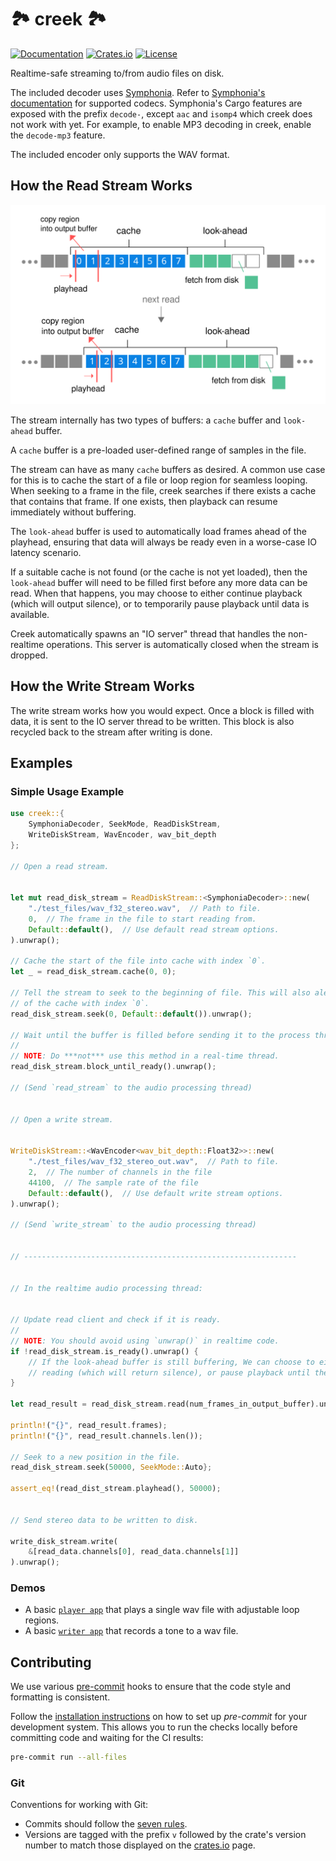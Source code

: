 # 🏞️ creek 🏞️

[![Documentation](https://docs.rs/creek/badge.svg)](https://docs.rs/creek)
[![Crates.io](https://img.shields.io/crates/v/creek.svg)](https://crates.io/crates/creek)
[![License](https://img.shields.io/crates/l/creek.svg)](https://github.com/RustyDAW/creek/blob/main/COPYRIGHT)

Realtime-safe streaming to/from audio files on disk.

The included decoder uses [Symphonia](https://github.com/pdeljanov/Symphonia). Refer to [Symphonia's documentation](https://docs.rs/symphonia/latest/symphonia/#support) for supported codecs. Symphonia's Cargo features are exposed with the prefix `decode-`, except `aac` and `isomp4` which creek does not work with yet. For example, to enable MP3 decoding in creek, enable the `decode-mp3` feature.

The included encoder only supports the WAV format.

## How the Read Stream Works

![how it works](how_it_works.svg)

The stream internally has two types of buffers: a `cache` buffer and `look-ahead` buffer.

A `cache` buffer is a pre-loaded user-defined range of samples in the file.

The stream can have as many `cache` buffers as desired. A common use case for this is to cache the start of a file or loop region for seamless looping. When seeking to a frame in the file, creek searches if there exists a cache that contains that frame. If one exists, then playback can resume immediately without buffering.

The `look-ahead` buffer is used to automatically load frames ahead of the playhead, ensuring that data will always be ready even in a worse-case IO latency scenario.

If a suitable cache is not found (or the cache is not yet loaded), then the `look-ahead` buffer will need to be filled first before any more data can be read. When that happens, you may choose to either continue playback (which will output silence), or to temporarily pause playback until data is available.

Creek automatically spawns an "IO server" thread that handles the non-realtime operations. This server is automatically closed when the stream is dropped.

## How the Write Stream Works

The write stream works how you would expect. Once a block is filled with data, it is sent to the IO server thread to be written. This block is also recycled back to the stream after writing is done.

## Examples

### Simple Usage Example

```rust
use creek::{
    SymphoniaDecoder, SeekMode, ReadDiskStream,
    WriteDiskStream, WavEncoder, wav_bit_depth
};

// Open a read stream.


let mut read_disk_stream = ReadDiskStream::<SymphoniaDecoder>::new(
    "./test_files/wav_f32_stereo.wav",  // Path to file.
    0,  // The frame in the file to start reading from.
    Default::default(),  // Use default read stream options.
).unwrap();

// Cache the start of the file into cache with index `0`.
let _ = read_disk_stream.cache(0, 0);

// Tell the stream to seek to the beginning of file. This will also alert the stream to the existence
// of the cache with index `0`.
read_disk_stream.seek(0, Default::default()).unwrap();

// Wait until the buffer is filled before sending it to the process thread.
//
// NOTE: Do ***not*** use this method in a real-time thread.
read_disk_stream.block_until_ready().unwrap();

// (Send `read_stream` to the audio processing thread)


// Open a write stream.


WriteDiskStream::<WavEncoder<wav_bit_depth::Float32>>::new(
    "./test_files/wav_f32_stereo_out.wav",  // Path to file.
    2,  // The number of channels in the file
    44100,  // The sample rate of the file
    Default::default(),  // Use default write stream options.
).unwrap();

// (Send `write_stream` to the audio processing thread)


// -------------------------------------------------------------


// In the realtime audio processing thread:


// Update read client and check if it is ready.
//
// NOTE: You should avoid using `unwrap()` in realtime code.
if !read_disk_stream.is_ready().unwrap() {
    // If the look-ahead buffer is still buffering, We can choose to either continue
    // reading (which will return silence), or pause playback until the buffer is filled.
}

let read_result = read_disk_stream.read(num_frames_in_output_buffer).unwrap();

println!("{}", read_result.frames);
println!("{}", read_result.channels.len());

// Seek to a new position in the file.
read_disk_stream.seek(50000, SeekMode::Auto};

assert_eq!(read_dist_stream.playhead(), 50000);


// Send stereo data to be written to disk.

write_disk_stream.write(
    &[read_data.channels[0], read_data.channels[1]]
).unwrap();
```

### Demos

- A basic [`player app`] that plays a single wav file with adjustable loop regions.
- A basic [`writer app`] that records a tone to a wav file.

[`player app`]: https://github.com/MeadowlarkDAW/creek/tree/main/demos/player
[`writer app`]: https://github.com/MeadowlarkDAW/creek/tree/main/demos/writer

## Contributing

We use various [pre-commit](https://pre-commit.com) hooks to ensure that the code style and formatting
is consistent.

Follow the [installation instructions](https://pre-commit.com/#install) on how to set up _pre-commit_ for your development system. This allows you to run the checks locally before committing code
and waiting for the CI results:

```sh
pre-commit run --all-files
```

### Git

Conventions for working with Git:

- Commits should follow the [seven rules](https://cbea.ms/git-commit/#seven-rules).
- Versions are tagged with the prefix `v` followed by the crate's version number to match those displayed on the [crates.io](https://crates.io/crates/creek) page.
